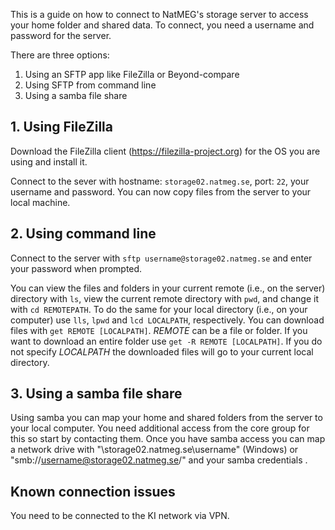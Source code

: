 This is a guide on how to connect to NatMEG's storage server to access your home folder and shared data. To connect, you need a username and password for the server.

There are three options:

1. Using an SFTP app like FileZilla or Beyond-compare 
2. Using SFTP from command line
3. Using a samba file share 

## 1. Using FileZilla
Download the FileZilla client (https://filezilla-project.org) for the OS you are using and install it.

Connect to the sever with hostname: `storage02.natmeg.se`, port: `22`, your username and password. You can now copy files from the server to your local machine.

## 2. Using command line
Connect to the server with `sftp username@storage02.natmeg.se` and enter your password when prompted. 

You can view the files and folders in your current remote (i.e., on the server) directory with `ls`, view the current remote directory with `pwd`, and change it with `cd REMOTEPATH`. To do the same for your local directory (i.e., on your computer) use `lls`, `lpwd` and `lcd LOCALPATH`, respectively. You can download files with `get REMOTE [LOCALPATH]`. _REMOTE_ can be a file or folder. If you want to download an entire folder use `get -R REMOTE [LOCALPATH]`. If you do not specify _LOCALPATH_ the downloaded files will go to your current local directory.

## 3. Using a samba file share
Using samba you can map your home and shared folders from the server to your local computer. You need additional access from the core group for this so start by contacting them. 
Once you have samba access you can map a network drive with "\\storage02.natmeg.se\username" (Windows) or "smb://username@storage02.natmeg.se/" and your samba credentials . 

## Known connection issues

You need to be connected to the KI network via VPN.
 